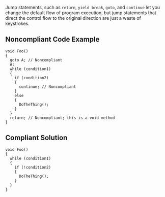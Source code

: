 
Jump statements, such as `return`, `yield break`, `goto`, and `continue` let you change the default flow of program execution, but jump statements that direct the control flow to the original direction are just a waste of keystrokes.

## Noncompliant Code Example


    void Foo()
    {
      goto A; // Noncompliant
      A:
      while (condition1)
      {
        if (condition2)
        {
          continue; // Noncompliant
        }
        else
        {
          DoTheThing();
        }
      }
      return; // Noncompliant; this is a void method
    }


## Compliant Solution


    void Foo()
    {
      while (condition1)
      {
        if (!condition2)
        {
          DoTheThing();
        }
      }
    }

